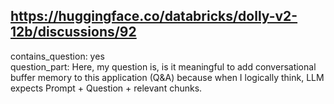 ## https://huggingface.co/databricks/dolly-v2-12b/discussions/92

contains_question: yes  
question_part: Here, my question is, is it meaningful to add conversational buffer memory to this application (Q&A) because when I logically think, LLM expects Prompt + Question + relevant chunks.
